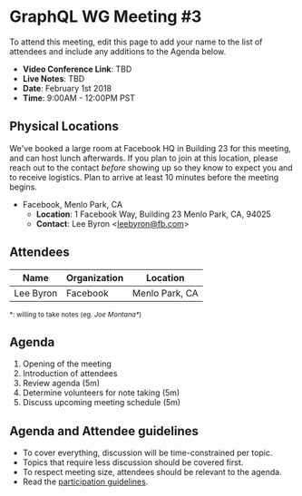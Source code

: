 # GraphQL WG Meeting #3

To attend this meeting, edit this page to add your name to the list of attendees
and include any additions to the Agenda below.

- **Video Conference Link**: TBD
- **Live Notes**: TBD
- **Date**: February 1st 2018
- **Time**: 9:00AM - 12:00PM PST

## Physical Locations

We've booked a large room at Facebook HQ in Building 23 for this meeting, and
can host lunch afterwards. If you plan to join at this location, please
reach out to the contact *before* showing up so they know to expect you and to
receive logistics. Plan to arrive at least 10 minutes before the meeting begins.

- Facebook, Menlo Park, CA
  - **Location**:
    1 Facebook Way, Building 23
    Menlo Park, CA, 94025
  - **Contact**: Lee Byron \<leebyron@fb.com>

## Attendees

Name                | Organization  | Location
------------------- | ------------- | -----------------
Lee Byron           | Facebook      | Menlo Park, CA

<small>\*: willing to take notes (eg. <em>Joe Montana*</em>)</small>

## Agenda

1. Opening of the meeting
1. Introduction of attendees
1. Review agenda (5m)
1. Determine volunteers for note taking (5m)
1. Discuss upcoming meeting schedule (5m)

## Agenda and Attendee guidelines

- To cover everything, discussion will be time-constrained per topic.
- Topics that require less discussion should be covered first.
- To respect meeting size, attendees should be relevant to the agenda.
- Read the [participation guidelines](../README.md#participation-guidelines).
